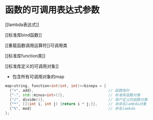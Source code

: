#  函数的可调用表达式参数

[[lambda表达式]]

[[标准库bind函数]]

[[重载函数调用运算符]]可调用类

[[标准库function类]]

[[标准库定义的可调用对象]]

- 包含所有可调用对象的map

```c++
map<string, function<int(int, int)>>binops = {
  {"+", add},                                  // 函数指针
  {"-", std::minus<int>()},                    // 标准库函数对象
  {"/", divide()},                             // 用户定义的函数对象
  {"*", [](int i, int j) {return i * j;}},     // 未命名lambda对象
  {"%", mod}                                   // 命名lambda
};
```